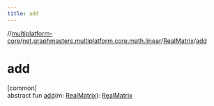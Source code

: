 ```yaml
---
title: add
---
```

//[multiplatform-core](../../../index.html)/[net.graphmasters.multiplatform.core.math.linear](../index.html)/[RealMatrix](index.html)/[add](add.html)



# add



[common]\
abstract fun [add](add.html)(m: [RealMatrix](index.html)): [RealMatrix](index.html)




